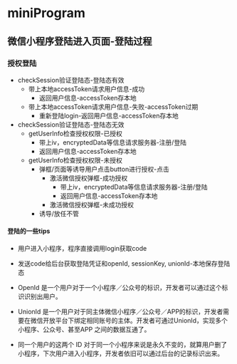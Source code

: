 # miniProgram

## 微信小程序登陆进入页面-登陆过程

### 授权登陆

- checkSession验证登陆态-登陆态有效
  - 带上本地accessToken请求用户信息-成功
    - 返回用户信息-accessToken存本地
  - 带上本地accessToken请求用户信息-失败-accessToken过期
    - 重新登陆login-返回用户信息-accessToken存本地
- checkSession验证登陆态-登陆态无效
  - getUserInfo检查授权权限-已授权
    - 带上iv，encryptedData等信息请求服务器-注册/登陆
    - 返回用户信息-accessToken存本地
  - getUserInfo检查授权权限-未授权
    - 弹框/页面等诱导用户点击button进行授权-点击
      - 激活微信授权弹框-成功授权
        - 带上iv，encryptedData等信息请求服务器-注册/登陆
        - 返回用户信息-accessToken存本地
      - 激活微信授权弹框-未成功授权
    - 诱导/放任不管

#### 登陆的一些tips

- 用户进入小程序，程序直接调用login获取code
- 发送code给后台获取登陆凭证和openId, sessionKey, unionId-本地保存登陆态

- OpenId 是一个用户对于一个小程序／公众号的标识，开发者可以通过这个标识识别出用户。
- UnionId 是一个用户对于同主体微信小程序／公众号／APP的标识，开发者需要在微信开放平台下绑定相同账号的主体。开发者可通过UnionId，实现多个小程序、公众号、甚至APP 之间的数据互通了。
- 同一个用户的这两个 ID 对于同一个小程序来说是永久不变的，就算用户删了小程序，下次用户进入小程序，开发者依旧可以通过后台的记录标识出来。
